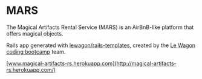 # MARS

The Magical Artifacts Rental Service (MARS) is an AirBnB-like platform that offers magical objects.

Rails app generated with [lewagon/rails-templates](https://github.com/lewagon/rails-templates), created by the [Le Wagon coding bootcamp](https://www.lewagon.com) team.

[www.magical-artifacts-rs.herokuapp.com](http://magical-artifacts-rs.herokuapp.com/)
